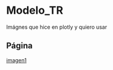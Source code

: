 # Modelo_TR
Imágnes que hice en plotly y quiero usar 
## Página
[imagen1](https://rossanatorres.github.io/Modelo_TR/k2000_6_1.html)
